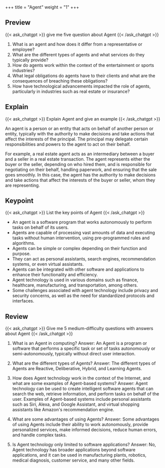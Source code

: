 +++
title = "Agent"
weight = "1"
+++
## Preview
{{< ask_chatgpt >}}
give me five question about Agent
{{< /ask_chatgpt >}}

1. What is an agent and how does it differ from a representative or employee?
2. What are the different types of agents and what services do they typically provide?
3. How do agents work within the context of the entertainment or sports industries?
4. What legal obligations do agents have to their clients and what are the consequences of breaching these obligations?
5. How have technological advancements impacted the role of agents, particularly in industries such as real estate or insurance?   

## Explain
{{< ask_chatgpt >}}
Explain Agent and give an example
{{< /ask_chatgpt >}}

An agent is a person or an entity that acts on behalf of another person or entity, typically with the authority to make decisions and take actions that affect the interests of the principal. The principal may delegate certain responsibilities and powers to the agent to act on their behalf.

For example, a real estate agent acts as an intermediary between a buyer and a seller in a real estate transaction. The agent represents either the buyer or the seller, depending on who hired them, and is responsible for negotiating on their behalf, handling paperwork, and ensuring that the sale goes smoothly. In this case, the agent has the authority to make decisions and take actions that affect the interests of the buyer or seller, whom they are representing.   

## Keypoint
{{< ask_chatgpt >}}
List the key points of Agent
{{< /ask_chatgpt >}}

- An agent is a software program that works autonomously to perform tasks on behalf of its users.
- Agents are capable of processing vast amounts of data and executing tasks without human intervention, using pre-programmed rules and algorithms.
- Agents can be simple or complex depending on their function and purpose.
- They can act as personal assistants, search engines, recommendation systems, or even virtual assistants.
- Agents can be integrated with other software and applications to enhance their functionality and efficiency.
- Agent technology is used in various domains such as finance, healthcare, manufacturing, and transportation, among others.
- Some challenges associated with agent technology include privacy and security concerns, as well as the need for standardized protocols and interfaces.   

## Review
{{< ask_chatgpt >}}
Give me 5 medium-difficulty questions with answers about Agent
{{< /ask_chatgpt >}}

1. What is an Agent in computing?
Answer: An Agent is a program or software that performs a specific task or set of tasks autonomously or semi-autonomously, typically without direct user interaction.

2. What are the different types of Agents?
Answer: The different types of Agents are Reactive, Deliberative, Hybrid, and Learning Agents.

3. How does Agent technology work in the context of the Internet, and what are some examples of Agent-based systems?
Answer: Agent technology can be used to create intelligent software agents that can search the web, retrieve information, and perform tasks on behalf of the user. Examples of Agent-based systems include personal assistants such as Siri, Alexa, and Google Assistant, and virtual shopping assistants like Amazon's recommendation engine.

4. What are some advantages of using Agents?
Answer: Some advantages of using Agents include their ability to work autonomously, provide personalized services, make informed decisions, reduce human errors, and handle complex tasks.

5. Is Agent technology only limited to software applications?
Answer: No, Agent technology has broader applications beyond software applications, and it can be used in manufacturing plants, robotics, medical diagnosis, customer service, and many other fields.   

